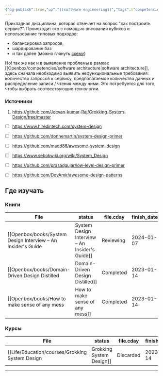 ```yaml
---
{"dg-publish":true,"up":"[[software engineering]]","tags":["competencies","skills"],"date":"2023-01-14T13:31:40+04:00","modified_at":"2023-12-18T10:47:54+03:00","dg-path":"/competencies/system design.md","permalink":"/competencies/system-design/","dgPassFrontmatter":true}
---
```





Прикладная дисциплина, которая отвечает на вопрос "как построить сервис?". Происходит это с помощью рисования кубиков и использование типовых подходов: 
- балансировка запросов, 
- шардирование баз 
- и так далее (можно глянуть [схему](https://github.com/donnemartin/system-design-primer/blob/master/images/jj3A5N8.png?raw=true))

Но! так же как и в выявление проблемы в рамках [[Openbox/competencies/software architecture|software architecture]], здесь сначала необходимо выявить нефункциональные требования: количество запросов к сервису, предполагаемое количество данных и распределение записи / чтения между ними. Это потребуется для того, чтобы выбрать соотвествующие технологии. 


### Источники

1. https://github.com/Jeevan-kumar-Raj/Grokking-System-Design/tree/master
* [ ] https://www.hiredintech.com/system-design
* [ ] https://github.com/donnemartin/system-design-primer
* [ ] https://github.com/madd86/awesome-system-design
* [ ] https://www.sebokwiki.org/wiki/System_Design
* [ ] https://github.com/prasadgujar/low-level-design-primer
* [ ] https://github.com/DovAmir/awesome-design-patterns


## Где изучать

### Книги

| File                                                                                                            | status    | file.cday  | finish_date | книгодни        |
| --------------------------------------------------------------------------------------------------------------- | --------- | ---------- | ----------- | --------------- |
| [[Openbox/books/System Design Interview – An Insider's Guide|System Design Interview – An Insider's Guide]] | Reviewing | 2024-01-07 | 2024-01-29  | 2 weeks, 6 days |
| [[Openbox/books/Domain-Driven Design Distilled|Domain-Driven Design Distilled]]                             | Completed | 2023-01-14 | 2022-05-29  | 3 weeks, 6 days |
| [[Openbox/books/How to make sense of any mess|How to make sense of any mess]]                               | Completed | 2023-01-14 | 2022-04-30  | 2 weeks         |


### Курсы

| File                                                                         | status    | file.cday  | finish_date |
| ---------------------------------------------------------------------------- | --------- | ---------- | ----------- |
| [[Life/Education/courses/Grokking System Design|Grokking System Design]] | Discarded | 2023-01-14 | 2021-12-31  |



---

